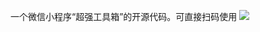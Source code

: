 一个微信小程序“超强工具箱”的开源代码。可直接扫码使用
<img src="https://imgsa.baidu.com/forum/w%3D580/sign=c392edb1f4edab6474724dc8c737af81/b4b4b525bc315c605335f89582b1cb13485477f6.jpg"/>


